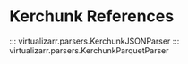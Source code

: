 # Kerchunk References

::: virtualizarr.parsers.KerchunkJSONParser
::: virtualizarr.parsers.KerchunkParquetParser
